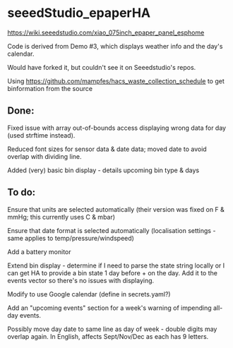 # seeedStudio_epaperHA

https://wiki.seeedstudio.com/xiao_075inch_epaper_panel_esphome

Code is derived from Demo #3, which displays weather info and the day's calendar.

Would have forked it, but couldn't see it on Seeedstudio's repos.

Using https://github.com/mampfes/hacs_waste_collection_schedule to get binformation from the source

## Done:

Fixed issue with array out-of-bounds access displaying wrong data for day (used strftime instead).

Reduced font sizes for sensor data & date data; moved date to avoid overlap with dividing line.

Added (very) basic bin display - details upcoming bin type & days

## To do:

Ensure that units are selected automatically (their version was fixed on F & mmHg; this currently uses C & mbar)

Ensure that date format is selected automatically (localisation settings - same applies to temp/pressure/windspeed)

Add a battery monitor

Extend bin display - determine if I need to parse the state string locally or I can get HA to provide a bin state 1 day before + on the day.  Add it to the events vector so there's no issues with displaying. 

Modify to use Google calendar (define in secrets.yaml?)

Add an "upcoming events" section for a week's warning of impending all-day events.

Possibly move day date to same line as day of week - double digits may overlap again.  In English, affects Sept/Nov/Dec as each has 9 letters.
